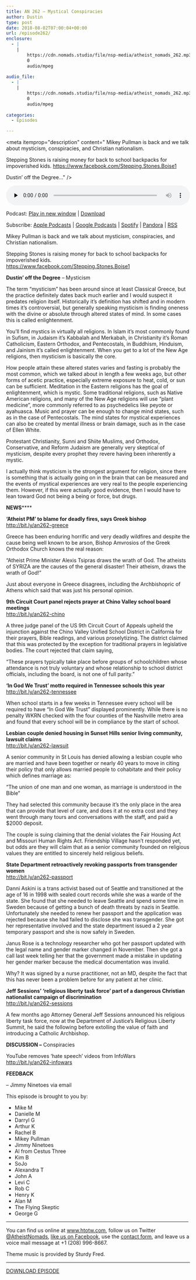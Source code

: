 ```yaml
---
title: AN 262 – Mystical Conspiracies
author: Dustin
type: post
date: 2018-08-02T07:00:04+00:00
url: /episode262/
enclosure:
  - |
    |
        https://cdn.nomads.studio/file/nsp-media/atheist_nomads_262.mp3
        0
        audio/mpeg
        
audio_file:
  - |
    |
        https://cdn.nomads.studio/file/nsp-media/atheist_nomads_262.mp3
        0
        audio/mpeg
        
categories:
  - Episodes

---
```

<div itemscope itemtype="http://schema.org/AudioObject">
  <meta itemprop="name" content="Episode 262 &#8211; Mystical Conspiracies" />
  
  <meta itemprop="uploadDate" content="2018-08-02T01:00:04-06:00" />
  
  <meta itemprop="encodingFormat" content="audio/mpeg" />
  
  <meta itemprop="description" content="
Mikey Pullman is back and we talk about mysticism, conspiracies, and Christian nationalism.

Stepping Stones is raising money for back to school backpacks for impoverished kids.
https://www.facebook.com/Stepping.Stones.Boise1

Dustin’ off the Degree..." />
  
  <meta itemprop="contentUrl" content="https://dts.podtrac.com/redirect.mp3/cdn.nomads.studio/file/nsp-media/atheist_nomads_262.mp3" />
  </p> 
  
  <div class="powerpress_player" id="powerpress_player_8525">
    <audio class="wp-audio-shortcode" id="audio-1819-269" preload="none" style="width: 100%;" controls="controls"><source type="audio/mpeg" src="https://dts.podtrac.com/redirect.mp3/cdn.nomads.studio/file/nsp-media/atheist_nomads_262.mp3?_=269" /><a href="https://dts.podtrac.com/redirect.mp3/cdn.nomads.studio/file/nsp-media/atheist_nomads_262.mp3">https://dts.podtrac.com/redirect.mp3/cdn.nomads.studio/file/nsp-media/atheist_nomads_262.mp3</a></audio>
  </div>
</div>

<p class="powerpress_links powerpress_links_mp3">
  Podcast: <a href="https://dts.podtrac.com/redirect.mp3/cdn.nomads.studio/file/nsp-media/atheist_nomads_262.mp3" class="powerpress_link_pinw" target="_blank" title="Play in new window" onclick="return powerpress_pinw('https://htotw.com/?powerpress_pinw=1819-podcast');" rel="nofollow">Play in new window</a> | <a href="https://dts.podtrac.com/redirect.mp3/cdn.nomads.studio/file/nsp-media/atheist_nomads_262.mp3" class="powerpress_link_d" title="Download" rel="nofollow" download="atheist_nomads_262.mp3">Download</a>
</p>

<p class="powerpress_links powerpress_subscribe_links">
  Subscribe: <a href="https://podcasts.apple.com/us/podcast/humanists-take-on-the-world/id530050098?mt=2&ls=1" class="powerpress_link_subscribe powerpress_link_subscribe_itunes" target="_blank" title="Subscribe on Apple Podcasts" rel="nofollow">Apple Podcasts</a> | <a href="https://www.google.com/podcasts?feed=aHR0cDovL2F0aGVpc3Rub21hZHMubGlic3luLmNvbS9yc3M%3D" class="powerpress_link_subscribe powerpress_link_subscribe_googleplay" target="_blank" title="Subscribe on Google Podcasts" rel="nofollow">Google Podcasts</a> | <a href="https://open.spotify.com/show/3LzK2xZGike6Tc1GEMtMbr?si=LieN9SNuTpq96smuaUsH8A" class="powerpress_link_subscribe powerpress_link_subscribe_spotify" target="_blank" title="Subscribe on Spotify" rel="nofollow">Spotify</a> | <a href="https://www.pandora.com/podcast/atheist-nomads/PC:10122?corr=62071012&part=ug" class="powerpress_link_subscribe powerpress_link_subscribe_pandora" target="_blank" title="Subscribe on Pandora" rel="nofollow">Pandora</a> | <a href="https://htotw.com/feed/podcast/" class="powerpress_link_subscribe powerpress_link_subscribe_rss" target="_blank" title="Subscribe via RSS" rel="nofollow">RSS</a>
</p>

  
Mikey Pullman is back and we talk about mysticism, conspiracies, and Christian nationalism.

Stepping Stones is raising money for back to school backpacks for impoverished kids.  
<a href="https://www.facebook.com/Stepping.Stones.Boise1" target="_blank" rel="noopener">https://www.facebook.com/Stepping.Stones.Boise1</a>

**Dustin’ off the Degree** &#8211; Mysticism

The term &#8220;mysticism&#8221; has been around since at least Classical Greece, but the practice definitely dates back much earlier and I would suspect it predates religion itself. Historically it&#8217;s definition has shifted and in modern times it&#8217;s controversial, but generally speaking mysticism is finding oneness with the divine or absolute through altered states of mind. In some cases this is called enlightenment.

You&#8217;ll find mystics in virtually all religions. In Islam it&#8217;s most commonly found in Sufism, in Judaism it&#8217;s Kabbalah and Merkabah, in Christianity it&#8217;s Roman Catholicism, Eastern Orthodox, and Pentecostals, in Buddhism, Hinduism, and Jainism it’s called enlightenment. When you get to a lot of the New Age religions, then mysticism is basically the core.

How people attain these altered states varies and fasting is probably the most common, which we talked about in length a few weeks ago, but other forms of acetic practice, especially extreme exposure to heat, cold, or sun can be sufficient. Meditation in the Eastern religions has the goal of enlightenment, which is mystic. Some traditional religions, such as Native American religions, and many of the New Age religions will use &#8220;plant medicine&#8221;, more commonly referred to as psychedelics like peyote or ayahuasca. Music and prayer can be enough to change mind states, such as in the case of Pentecostals. The mind states for mystical experiences can also be created by mental illness or brain damage, such as in the case of Ellen White.

Protestant Christianity, Sunni and Shiite Muslims, and Orthodox, Conservative, and Reform Judaism are generally very skeptical of mysticism, despite every prophet they revere having been inherently a mystic.

I actually think mysticism is the strongest argument for religion, since there is something that is actually going on in the brain that can be measured and the events of mystical experiences are very real to the people experiencing them. However, if this were actually good evidence, then I would have to lean toward God not being a being or force, but drugs.

**NEWS******

**‘Atheist PM’ to blame for deadly fires, says Greek bishop**  
<a href="http://bit.ly/an262-greece" target="_blank" rel="noopener">http://bit.ly/an262-greece</a>

Greece has been enduring horrific and very deadly wildfires and despite the cause being well known to be arson, Bishop Amvrosios of the Greek Orthodox Church knows the real reason:

“Atheist Prime Minister Alexis Tsipras draws the wrath of God. The atheists of SYRIZA are the causes of the general disaster! Their atheism, draws the wrath of God!”

Just about everyone in Greece disagrees, including the Archbishopric of Athens which said that was just his personal opinion.

**9th Circuit Court panel rejects prayer at Chino Valley school board meetings**  
<a href="http://bit.ly/an262-chino" target="_blank" rel="noopener">http://bit.ly/an262-chino</a>

A three judge panel of the US 9th Circuit Court of Appeals upheld the injunction against the Chino Valley Unified School District in California for their prayers, Bible readings, and various proselytizing. The district claimed that this was protected by the exception for traditional prayers in legislative bodies. The court rejected that claim saying,

“These prayers typically take place before groups of schoolchildren whose attendance is not truly voluntary and whose relationship to school district officials, including the board, is not one of full parity.”

**&#8216;In God We Trust&#8217; motto required in Tennessee schools this year**  
<a href="http://bit.ly/an262-tennessee" target="_blank" rel="noopener">http://bit.ly/an262-tennessee</a>

When school starts in a few weeks in Tennessee every school will be required to have “In God We Trust” displayed prominently. While there is no penalty WKRN checked with the four counties of the Nashville metro area and found that every school will be in compliance by the start of school.

**Lesbian couple denied housing in Sunset Hills senior living community, lawsuit claims**  
<a href="http://bit.ly/an262-lawsuit" target="_blank" rel="noopener">http://bit.ly/an262-lawsuit</a>

A senior community in St Louis has denied allowing a lesbian couple who are married and have been together or nearly 40 years to move in citing their policy that only allows married people to cohabitate and their policy which defines marriage as:

“The union of one man and one woman, as marriage is understood in the Bible”

They had selected this community because it’s the only place in the area that can provide that level of care, and does it at no extra cost and they went through many tours and conversations with the staff, and paid a $2000 deposit.

The couple is suing claiming that the denial violates the Fair Housing Act and Missouri Human Rights Act. Friendship Village hasn’t responded yet, but odds are they will claim that as a senior community founded on religious values they are entitled to sincerely held religious beliefs.

**State Department retroactively revoking passports from transgender women**  
<a href="http://bit.ly/an262-passport" target="_blank" rel="noopener">http://bit.ly/an262-passport</a>

Danni Askini is a trans activist based out of Seattle and transitioned at the age of 16 in 1998 with sealed court records while she was a warde of the state. She found that she needed to leave Seattle and spend some time in Sweden because of getting a bunch of death threats by nazis in Seattle. Unfortunately she needed to renew her passport and the application was rejected because she had failed to disclose she was transgender. She got her representative involved and the state department issued a 2 year temporary passport and she is now safely in Sweden.

Janus Rose is a technology researcher who got her passport updated with the legal name and gender marker changed in November. Then she got a call last week telling her that the government made a mistake in updating her gender marker because the medical documentation was invalid.

Why? It was signed by a nurse practitioner, not an MD, despite the fact that this has never been a problem before for any patient at her clinic.

**Jeff Sessions&#8217; &#8216;religious liberty task force&#8217; part of a dangerous Christian nationalist campaign of discrimination**  
<a href="http://bit.ly/an262-sessions" target="_blank" rel="noopener">http://bit.ly/an262-sessions</a>

A few months ago Attorney General Jeff Sessions announced his religious liberty task force, now at the Department of Justice’s Religious Liberty Summit, he said the following before extolling the value of faith and introducing a Catholic Archbishop.

**DISCUSSION &#8211;** Conspiracies

YouTube removes &#8216;hate speech&#8217; videos from InfoWars  
<a href="http://bit.ly/an262-infowars" target="_blank" rel="noopener">http://bit.ly/an262-infowars</a>

**FEEDBACK**

&#8211; Jimmy Ninetoes via email

This episode is brought to you by:

* Mike M  
* Danielle M  
* Darryl G  
* Arthur K  
* Rachel B  
* Mikey Pullman  
* Jimmy Ninetoes  
* Al from Cestus Three  
* Kim B  
* SoJo  
* Alexandra T  
* John A  
* Levi C  
* Rob C  
* Henry K  
* Alan M  
* The Flying Skeptic  
* George G

<hr width="500" />

You can find us online at <a href="https://www.htotw.com/" target="_blank" rel="noopener">www.htotw.com</a>, follow us on Twitter <a href="https://htotw.com/twitter" target="_blank" rel="noopener">@AtheistNomads</a>, <a href="https://htotw.com/facebook" target="_blank" rel="noopener">like us on Facebook</a>, use the [contact form](https://htotw.com/contact), and leave us a voice mail message at +1 (208) 996-8667.

Theme music is provided by Sturdy Fred.

<hr width="”500”" />

<a href="https://dts.podtrac.com/redirect.mp3/cdn.nomads.studio/file/nsp-media/atheist_nomads_262.mp3" target="_blank" rel="noopener">DOWNLOAD EPISODE</a>